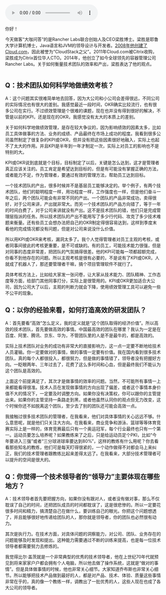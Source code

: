<audio title="大咖对话 _ 技术管理者应该向优秀的体育教练学习" src="https://static001.geekbang.org/resource/audio/29/58/295778c465ed4ef02e8135c124ae5d58.mp3" controls="controls"></audio> 
<p>你好！</p>
<p>今天做客“大咖问答”的是Rancher Labs联合创始人及CEO梁胜博士。梁胜是耶鲁大学计算机博士，Java语言和JVM的领导设计与开发者。<a href="http://xn--2008Cloud-8b7np1a800ab05bxsb.com">2008年他创建了Cloud.com</a>，因此被誉为“CloudStack之父”。2011年Cloud.com被Citrix收购，梁胜成为Citrix首位华人CTO。2014年，他创立了如今全球领先的容器管理公司Rancher Labs。关于如何衡量技术团队的效率和产出，梁胜表达了他的观点。</p>
<p><img src="https://static001.geekbang.org/resource/image/16/23/16261b702233d48c8f6d612fbb0fe023.jpg" alt="" /></p>
<h2>Q：技术团队如何科学地做绩效考核？</h2>
<p>A：这个问题其实很难简单地去回答，因为大公司和小公司会差得很远，不同公司的实际情况也有很大的差别。我感觉最近一段时间，OKR确实比较流行，也有很多公司在实行。不过绩效管理是个很难的课题，现在也并没有得到很好的解决，不管是以前的KPI，还是现在的OKR，我感觉没有太大的本质上的差别。</p>
<p>关于如何科学地做绩效管理，是存在较大争议的，因为影响绩效的因素太多，比如员工具体做事的方法、业务的成绩、产品最终在市场上成功的程度。我看到很多公司虽然制定了很复杂的KPI或OKR，但并没有把这些因素很好地融入，实际上也起不了太大的作用。并且KPI是半年到一年才制定一次，实际上对员工的影响也不是特别的大。</p>
<p>KPI或OKR说到底就是个目标，目标制定了以后，关键是怎么达到，这才是管理者真正应该关注的。员工肯定是希望达到目标的，但是有可能没有掌握正确的方法，或者能力不足，作为管理者，要通过有效的管理方法，帮助员工达到目标。</p>
<p>一个技术团队的产出，很多时候并不是基层员工能够决定的。举个例子，有两个技术团队，他们的聪明程度一样，用功程度一样，工作强度也一样，但是他们奋斗一年之后，两个团队可能会有非常不同的产出。一个团队的产品非常成功，卖得很好，对于公司来讲，产出就非常大。而另一个技术团队的产品方向错了，等于一年的时间白费了，对于公司来讲就没有产出。这不是技术团队的错，他们只是完成管理层指派的任务。所以技术团队的产出不能用写了多少行代码、攻克了多少技术难题来衡量。还有些员工会想办法把自己的OKR制定得很容易达到，这样到季度末看他的完成情况都没有问题，但是对公司来说没什么价值。</p>
<p>所以用KPI或OKR来考核，漏洞太多了。我个人觉得管理者对员工主观的考核，或者同事间彼此的考核更重要，是不可或缺的。有的员工，可能技术能力很强，但是对同事的态度非常差，把团队的气氛搞得很差。他的KPI可能每一项都超额完成，你看不到他存在的问题。所以主观考核是很有必要的，不是说有了KPI或OKR，人就成了机器人了，那还要管理者干嘛，搞个项目管理软件不就行了。</p>
<p>具体考核方法上，比如给大家发一张问卷，让大家从技术能力、团队精神、工作态度等方面，给部门其他同事打分，实际上是很管用的。KPI或OKR更加适合大公司，因为公司大了以后，主观的判断力就会下降，使用绩效管理工具可以避免一些不公平的现象。</p>
<h2>Q：以你的经验来看，如何打造高效的研发团队？</h2>
<p>A：首先要看“高效”怎么定义，我的定义就是“这个团队取得的经济价值”。所以高效的技术团队，首先要做高效的事情。中国最高效的团队在哪里？我认为一定是在百度、阿里、腾讯、京东、华为，不管团队里的人是不是最牛的，都是高效的。</p>
<p>实际上技术团队对业务的成功有非常大的直接影响力，这一点一定要不断地给技术人员灌输。你一定要做对的事情，做的事情一定要有价值。我在国内看到很多技术团队，真的每个人都很投入，都很努力，但是做的事情错了，领导者没有把握好方向。一眨眼两年、三年过去了，花费了这么多时间和心血，但是最终我们不能认为这个团队是高效的。</p>
<!-- [[[read_end]]] -->
<p>上面这个前提满足了，其次才是做事情的效率的问题。当然，不可能所有事情一上来都能看得很准。技术人员在发现做事情的方向出现了偏差，或者这个事情本身价值不大的情况下，一定要及时调整方向。如果你没有决策权，你可以跟你的主管提出来。如果你的主管坚持一条路走到黑，或者他虽然认同你的观点但无力改变，这个时候你还不如脱离这个团队，至少去了别的团队还可能会高效一点。</p>
<p>我接触过很多技术团队的管理者，在我看来，他们对具体事情的关心远远不够。什么意思呢，就是他们只关注大方向。在我看来，商业竞争和游泳、篮球等等体育竞赛实际上是一样的，体育竞赛最后只有一个奥运冠军，每个行业最终也只有一个第一。运动员要怎么培养呢？如果教练来了之后，只是给运动员定个PKI，比如“今年要进入三强”或者“三分球进球率要达到80%”，这样的教练有什么用呢？你去看看那些知名的教练，他们可是每天盯得很紧的，一个动作做得不对都会马上来纠正，我们的技术管理者跟教练比起来差得太远了。在我看来，大部分技术管理者可以提升的空间是很大的。</p>
<h2>Q：你觉得一个技术领导者的“领导力”主要体现在哪些地方？</h2>
<p>A：技术领导者首先要把握方向，如果你没有跟对人，或者没有做对事，那么不仅耽误了自己的时间，还把团队成员的时间都耽误了，这是很悲惨的。所以一定要花很多时间和精力，搞清楚自己在做什么，要训练自己的眼光。你把这个问题想透了，并且能够很好地传递给团队的人，那你就是领导者，你的团队也必然很有动力。</p>
<p>其次是执行力。在技术方面，对具体问题的洞察能力，对公司、团队、业务存在的问题能够及时发现和提出。这种能力需要通过不断的训练来提高，也是每一位技术领导者都需要努力去修炼的。</p>
<p>我觉得比尔·盖茨就是一个非常典型的优秀的技术领导者，他在上世纪70年代就预见到将来家家户户都会拥有个人电脑，所以他去做了操作系统，这就是“做对的事情”。但是具体做事情的时候，他也非常关心细节。大家知道乔布斯也非常关心细节。所以能够把技术产品做到最好的人，都是对产品、技术、体验、质量这些事情非常在乎的，真的像一个教练一样，调教出了一批优秀的人，这些人现在也成了各大公司的领导者。</p>
<p></p>
